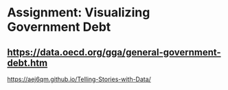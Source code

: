 # Assignment: Visualizing Government Debt
## https://data.oecd.org/gga/general-government-debt.htm

https://aej6qm.github.io/Telling-Stories-with-Data/
